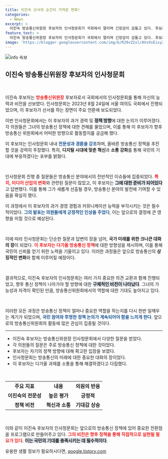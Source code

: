 ```yaml
---
title: 이진숙 선서의 순간이 가져온 변화!
categories:
  - News
excerpt: >
  이진숙 방송통신위원장 후보자의 인사청문회가 국회에서 열리며 긴장감이 감돌고 있다. 후보자의 발언과 입장이 공개되면서 앞으로의 통신 정책에 대한 이목이 집중되고 있다. 클릭하면 더 많은 이면 이야기를 알아보세요!
feature_text: >
  이진숙 방송통신위원장 후보자의 인사청문회가 국회에서 열리며 긴장감이 감돌고 있다. 후보자의 발언과 입장이 공개되면서 앞으로의 통신 정책에 대한 이목이 집중되고 있다. 클릭하면 더 많은 이면 이야기를 알아보세요!
image: 'https://blogger.googleusercontent.com/img/b/R29vZ2xl/AVvXsEixyZcFfHzMRdzZMjFBmAUKJYCLCGyLL1o632UiGVXcaFdKo_bkvkuCioo0uUKlGfBVcT3P84aROyZIXSBEx3Aw5nCQ3pTgDom1WDC4m8eifvWiAmWEEVb4x6G_l8C0QH225ldMjyaFvpxGEBGNO37VmDTDMHGhJPq73UglMfDca1-0aw/s1600/blogspot.png'
---
```


<p><img src="https://blogger.googleusercontent.com/img/b/R29vZ2xl/AVvXsEixyZcFfHzMRdzZMjFBmAUKJYCLCGyLL1o632UiGVXcaFdKo_bkvkuCioo0uUKlGfBVcT3P84aROyZIXSBEx3Aw5nCQ3pTgDom1WDC4m8eifvWiAmWEEVb4x6G_l8C0QH225ldMjyaFvpxGEBGNO37VmDTDMHGhJPq73UglMfDca1-0aw/s1600/blogspot.png" alt="info 속보" /></p>

<h2 data-ke-size="size26">이진숙 방송통신위원장 후보자의 인사청문회</h2>

<p data-ke-size="size16">&nbsp;</p>

<p>이진숙 후보자는 <b><span style="color: #ee2323;">방송통신위원장</span></b> 후보자로서 국회에서의 인사청문회를 통해 자신의 능력과 비전을 선보였다. 인사청문회는 2023년 8월 24일에 서울 여의도 국회에서 진행되었으며, 이 후보자가 선서를 하는 장면이 주요 언론에 보도되었다. </p>

<p>이번 인사청문회에서는 이 후보자의 과거 경력 및 <b><span style="background-color: #21538527;">정책 방향</span></b>에 대한 논의가 이루어졌다. 각 의원들은 그녀의 방송통신 정책에 대한 견해를 물었으며, 이를 통해 이 후보자가 향후 방송통신 위원회에서 어떠한 방향으로 활동할지를 궁금해 했다. </p>

<p>이 후보자는 인사청문회 내내 <b><span style="color: #1a5490;">전문성과 경륜을 강조</span></b>하며, 올바른 방송통신 정책을 추진할 것을 강력히 주장했다. 특히, <b>디지털 시대에 맞춘 혁신</b>과 <b>소통 강화</b>를 통해 국민의 기대에 부응하겠다는 포부를 밝혔다. </p>

<p data-ke-size="size16">&nbsp;</p>

<p>인사청문회 진행 중 질문들은 방송통신 분야에서의 전반적인 이슈들에 집중되었다. <b><span style="color: #ee2323;">특히, 미디어 산업의 변화</span></b>와 관련된 질문이 많았고, 이 후보자는 <b><span style="background-color: #21538527;">그에 대한 준비가 되어있다</span></b>고 답변했다. 이를 통해 그가 새롭게 선출될 경우, 방송통신 분야의 발전에 기여할 수 있음을 확실히 했다. </p>

<p>이 과정에서 이 후보자의 과거 경영 경험과 커뮤니케이션 능력을 부각시키는 것은 필수적이었다. <b><span style="color: #1a5490;">그의 발표는 의원들에게 긍정적인 인상을 주었다</span></b>, 이는 앞으로의 결정에 큰 영향을 미칠 것으로 예상된다.</p>

<p data-ke-size="size16">&nbsp;</p>

<p>이에 따라 인사청문회는 단순한 질문과 답변의 장을 넘어, <b>국가 미래를 위한 크나큰 대화의 장</b>이 되었다. <b><span style="color: #ee2323;">이 후보자는 다가올 방송통신 정책</span></b>에 대한 방향성을 제시하며, 이를 통해 국민의 신뢰를 얻기 위한 노력을 기울이고 있다. 이러한 과정들은 앞으로 방송통신의 <b>상징적인 변화</b>와 함께 이루어질 예정이다.</p>

<p data-ke-size="size16">&nbsp;</p>

<p>결과적으로, 이진숙 후보자의 인사청문회는 여러 가지 중요한 의견 교환과 함께 진행되었고, 향후 통신 정책이 나아가야 할 방향에 대한 <b><span style="background-color: #21538527;">구체적인 비전이 나타났다</span></b>. 그녀의 가능성과 자격이 확인된 만큼, 방송통신위원회에서의 역할에 대한 기대도 높아지고 있다. </p>

<p data-ke-size="size16">&nbsp;</p>

<p>이러한 모든 과정은 방송통신 정책이 얼마나 중요한 역할을 하는지를 다시 한번 일깨우는 계기가 되었으며, <b><span style="color: #1a5490;">국민 참여와 투명한 정책 논의가 계속되어야 함을 느끼게 한다</span></b>. 앞으로의 방송통신위원회의 활동에 많은 관심이 집중될 것이다. </p>

<hr>

<ul>
<li>이진숙 후보자는 방송통신위원장 인사청문회에서 다양한 질문을 받았다.</li>
<li>각 의원들의 질문은 주로 방송통신 정책에 대한 것이었다.</li>
<li>후보자는 자기의 정책 방향에 대해 확고한 입장을 보였다.</li>
<li>인사청문회는 방송통신의 미래에 대한 중요한 대화의 장이었다.</li>
<li>이 후보자는 다가올 과제를 소통을 통해 해결하겠다고 다짐했다.</li>
</ul>

<p data-ke-size="size16">&nbsp;</p>

<table style="border-collapse: collapse; width: 100%;">
<tr>
<td style="text-align: center; height: 17px;"><b>주요 지표</b></td>
<td style="text-align: center; height: 17px;"><b>내용</b></td>
<td style="text-align: center; height: 17px;"><b>의원의 반응</b></td>
</tr>
<tr>
<td style="text-align: center; height: 17px;"><b>이진숙의 전문성</b></td>
<td style="text-align: center; height: 17px;"><b>높은 평가</b></td>
<td style="text-align: center; height: 17px;"><b>긍정적</b></td>
</tr>
<tr>
<td style="text-align: center; height: 17px;"><b>정책 비전</b></td>
<td style="text-align: center; height: 17px;"><b>혁신과 소통</b></td>
<td style="text-align: center; height: 17px;"><b>기대감 상승</b></td>
</tr>
</table>

<p data-ke-size="size16">&nbsp;</p> 

<p>이와 같이 이진숙 후보자의 인사청문회는 앞으로의 방송통신 정책에 있어 중요한 전환점을 프로그램으로 만들어주고 있다. <b><span style="color: #ee2323;">그의 비전은 향후 정책을 통해 직접적으로 실현될 필요가 있다</span></b>. <b><span style="background-color: #21538527;">이는 국민의 기대를 충족시키는 데 필수적이다</span></b>.</p>
유용한 생활 정보가 필요하시다면, <a href="https://qoogle.tistory.com" rel="dofollow">qoogle.tistory.com</a>


